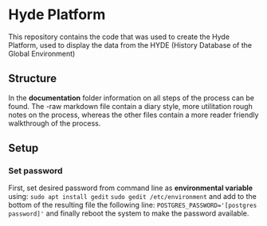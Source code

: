 # Hyde Platform
This repository contains the code that was used to create the Hyde Platform, used to display the data from the HYDE (History Database of the Global Environment)

## Structure
In the **documentation** folder information on all steps of the process can be found. The -raw markdown file contain a diary style, more utilitation rough notes on the process, whereas the other files contain a more reader friendly walkthrough of the process. 

## Setup
### Set password
First, set desired password from command line as **environmental variable** using:
`sudo apt install gedit`
`sudo gedit /etc/environment` 
and add to the bottom of the resulting file the following line:
`POSTGRES_PASSWORD='[postgres password]'`
and finally reboot the system to make the password available.